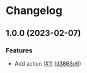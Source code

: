 # Changelog

## 1.0.0 (2023-02-07)


### Features

* Add action ([#1](https://github.com/nahsi/setup-cargo-dist/issues/1)) ([d3863d6](https://github.com/nahsi/setup-cargo-dist/commit/d3863d6ab908f2716c6ad179922411c8edbff776))
